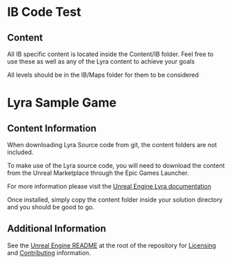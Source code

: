 IB Code Test
===

Content
----
All IB specific content is located inside the Content/IB folder. Feel free to use these as well as any of the Lyra content to achieve your goals

All levels should be in the IB/Maps folder for them to be considered


Lyra Sample Game
===

Content Information
----
When downloading Lyra Source code from git, the content folders are not included.

To make use of the Lyra source code, you will need to download the content from the Unreal Marketplace through the Epic Games Launcher.

For more information please visit the [Unreal Engine Lyra documentation](https://docs.unrealengine.com/5.0/en-US/lyra-sample-game-in-unreal-engine/)

Once installed, simply copy the content folder inside your solution directory and you should be good to go.


Additional Information
----
See the [Unreal Engine README](../../../README.md) at the root of the repository for [Licensing](../../../README.md#licensing) and [Contributing](../../../README.md#contributions) information.